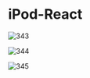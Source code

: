 ﻿# iPod-React
![343](https://user-images.githubusercontent.com/106148740/192139485-bf1051d2-225d-4911-9319-1d68c7b6b34d.JPG)

![344](https://user-images.githubusercontent.com/106148740/192139561-20c75a70-a28a-43f1-b9aa-d3f3ec8d9c79.JPG)

![345](https://user-images.githubusercontent.com/106148740/192139577-368b3b8f-6f94-4624-98c1-53a327abcf65.JPG)
